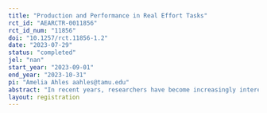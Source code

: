 ```yaml
---
title: "Production and Performance in Real Effort Tasks"
rct_id: "AEARCTR-0011856"
rct_id_num: "11856"
doi: "10.1257/rct.11856-1.2"
date: "2023-07-29"
status: "completed"
jel: "nan"
start_year: "2023-09-01"
end_year: "2023-10-31"
pi: "Amelia Ahles aahles@tamu.edu"
abstract: "In recent years, researchers have become increasingly interested in how an individual's beliefs impact economic decision-making. Despite emerging research, current literature has largely overlooked the role of hope when shaping individual beliefs. This study seeks to assess the impact of hope on an individual's decision-making for persistence and production in a real-effort task. In this paper, I will propose an experimental framework to investigate the impact of hope on an individual's persistence level and production in a real-effort task"
layout: registration
---
```


